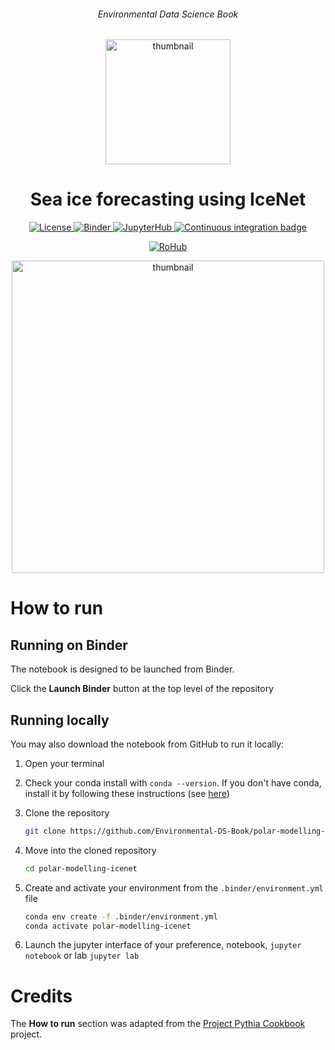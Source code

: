 <div align="center">
    <h6>Environmental Data Science Book</h6>
</div>

<p align="center">
<img src="https://github.com/alan-turing-institute/environmental-ds-book/blob/master/book/figures/logo/logo.png?raw=True" alt="thumbnail" width="200"/>
</p>

<div align="center">
    <h1>Sea ice forecasting using IceNet</h1>
</div>

<p align="center">
    <a href="https://github.com/Environmental-DS-Book/polar-modelling-icenet/blob/main/LICENSE">
        <img alt="License" src="https://img.shields.io/badge/License-MIT-yellow.svg">
    </a>
    <a href="https://notebooks.gesis.org/binder/v2/gh/Environmental-DS-Book/polar-modelling-icenet/main?labpath=polar-modelling-icenet.ipynb">
        <img alt="Binder" src="https://mybinder.org/badge_logo.svg">
    </a>
    <a href="https://us-central1-b.gcp.pangeo.io/hub/user-redirect/git-pull?repo=https%3A%2F%2Fgithub.com%2FEnvironmental-DS-Book%2Fpolar-modelling-icenet.git&urlpath=tree%2Fpolar-modelling-icenet.git%2Fpolar-modelling-icenet.ipynb&branch=main">
        <img alt="JupyterHub" src="https://img.shields.io/static/v1.svg?logo=Jupyter&label=PangeoJupyterHub&message=2i2c&color=orange">
    </a>
    <a href="https://github.com/Environmental-DS-Book/polar-modelling-icenet/actions/workflows/publish.yml/badge.svg">
        <img alt="Continuous integration badge" src="https://github.com/Environmental-DS-Book/polar-modelling-icenet/actions/workflows/publish.yml/badge.svg">
    </a>
    <br/>
</p>

<p align="center">
    <a href="https://w3id.org/ro-id/ac327c3a-5264-40a2-8c6e-1e8d7c4b37ef">
        <img alt="RoHub" src="https://img.shields.io/badge/RoHub-FAIR_Executable_Research_Object-2ea44f?logo=Open+Access&logoColor=blue">
    </a>
</p>

<p align="center">
<img src="https://user-images.githubusercontent.com/13321552/222931826-514929ca-4367-4f05-b130-11f7aa758efc.png?raw=True" alt="thumbnail" width="500"/>
</p>

# How to run

## Running on Binder
The notebook is designed to be launched from Binder. 

Click the **Launch Binder** button at the top level of the repository

## Running locally
You may also download the notebook from GitHub to run it locally:
1. Open your terminal

2. Check your conda install with `conda --version`. If you don't have conda, install it by following these instructions (see [here](https://docs.conda.io/en/latest/miniconda.html))

3. Clone the repository
    ```bash
    git clone https://github.com/Environmental-DS-Book/polar-modelling-icenet.git
    ```

4. Move into the cloned repository
    ```bash
    cd polar-modelling-icenet
    ```

5. Create and activate your environment from the `.binder/environment.yml` file
    ```bash
    conda env create -f .binder/environment.yml
    conda activate polar-modelling-icenet
    ```  

6. Launch the jupyter interface of your preference, notebook, `jupyter notebook` or lab `jupyter lab`

# Credits
The **How to run** section was adapted from the [Project Pythia Cookbook](https://cookbooks.projectpythia.org/) project.
